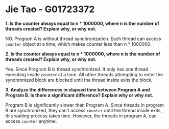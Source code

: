 # Jie Tao - G01723372
**1. Is the counter always equal to n * 1000000, where n is the number of threads created?  Explain why, or why not.**

NO. Program A is without thread synchronization. Each thread can access `counter` object at a time, which makes counter less than n * 1000000. 

**2. Is the counter always equal to n * 1000000, where n is the number of threads created?  Explain why, or why not.**

Yes. Since Program B is thread synchronized. It only has one thread executing inside `counter` at a time. All other threads attempting to enter the synchronized block are blocked until the thread inside exits the block.

**3. Analyze the differences in elapsed time between Program A and Program B.  Is there a significant difference?  Explain why or why not.**

Program B is significantly slower than Program A. Since threads in program B are synchronized, they can’t access `counter` until the thread inside exits, this waiting process takes time. However, the threads in program A, can access `counter` anytime.  
